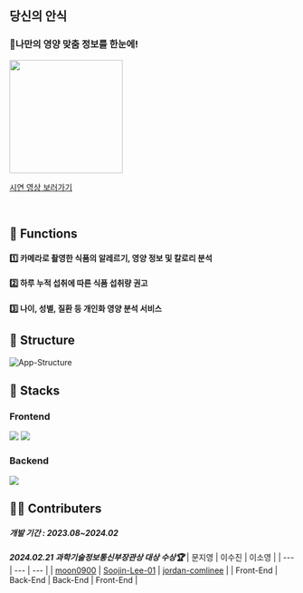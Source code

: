 ## 당신의 안식
### 👀나만의 영양 맞춤 정보를 한눈에!

<a href='https://play.google.com/store/apps/details?id=com.dna.beyoureyes'><img width=200 src='https://github.com/user-attachments/assets/104cbdb2-32af-47e9-a19e-7318df29ff73'/></a>

[시연 영상 보러가기](https://www.youtube.com/watch?v=xgSsosK0irA) 
 
<br>

## 🍔 Functions

#### 1️⃣ 카메라로 촬영한 식품의 알레르기, 영양 정보 및 칼로리 분석
#### 2️⃣ 하루 누적 섭취에 따른 식품 섭취량 권고
#### 3️⃣ 나이, 성별, 질환 등 개인화 영양 분석 서비스


## 🧀 Structure
![App-Structure](https://github.com/user-attachments/assets/28f54a05-595e-4966-ab57-581246e5ccb1)


## 🥞 Stacks


### Frontend
<img src="https://img.shields.io/badge/kotlin-%237F52FF.svg?style=for-the-badge&logo=kotlin&logoColor=white"> <img src="https://img.shields.io/badge/Android-3DDC84?style=for-the-badge&logo=Android&logoColor=white">

### Backend
<img src="https://img.shields.io/badge/firebase-a08021?style=for-the-badge&logo=firebase&logoColor=ffcd34">


## 🧑‍🍳 Contributers

##### 개발 기간 : 2023.08~2024.02
 ***2024.02.21 과학기술정보통신부장관상 대상 수상🏆***
| 문지영 | 이수진 | 이소영 |
| --- | --- | --- |
| [moon0900](https://github.com/moon0900) | [Soojin-Lee-01](https://github.com/Soojin-Lee-01) | [jordan-comlinee](https://github.com/jordan-comlinee) | 
| Front-End | Back-End | Back-End | Front-End |
